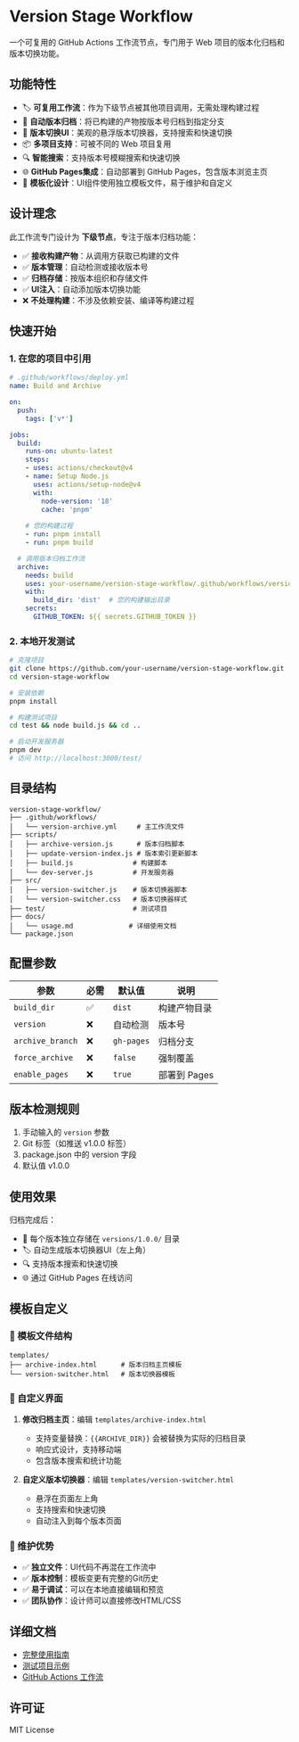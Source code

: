 # Version Stage Workflow

一个可复用的 GitHub Actions 工作流节点，专门用于 Web 项目的版本化归档和版本切换功能。

## 功能特性

- 🏷️ **可复用工作流**：作为下级节点被其他项目调用，无需处理构建过程
- 🚀 **自动版本归档**：将已构建的产物按版本号归档到指定分支
- 🔄 **版本切换UI**：美观的悬浮版本切换器，支持搜索和快速切换
- 📦 **多项目支持**：可被不同的 Web 项目复用
- 🔍 **智能搜索**：支持版本号模糊搜索和快速切换
- 🌐 **GitHub Pages集成**：自动部署到 GitHub Pages，包含版本浏览主页
- 🎨 **模板化设计**：UI组件使用独立模板文件，易于维护和自定义

## 设计理念

此工作流专门设计为 **下级节点**，专注于版本归档功能：

- ✅ **接收构建产物**：从调用方获取已构建的文件
- ✅ **版本管理**：自动检测或接收版本号
- ✅ **归档存储**：按版本组织和存储文件
- ✅ **UI注入**：自动添加版本切换功能
- ❌ **不处理构建**：不涉及依赖安装、编译等构建过程

## 快速开始

### 1. 在您的项目中引用

```yaml
# .github/workflows/deploy.yml
name: Build and Archive

on:
  push:
    tags: ['v*']

jobs:
  build:
    runs-on: ubuntu-latest
    steps:
    - uses: actions/checkout@v4
    - name: Setup Node.js
      uses: actions/setup-node@v4
      with:
        node-version: '18'
        cache: 'pnpm'
    
    # 您的构建过程
    - run: pnpm install
    - run: pnpm build

  # 调用版本归档工作流
  archive:
    needs: build
    uses: your-username/version-stage-workflow/.github/workflows/version-archive.yml@main
    with:
      build_dir: 'dist'  # 您的构建输出目录
    secrets:
      GITHUB_TOKEN: ${{ secrets.GITHUB_TOKEN }}
```

### 2. 本地开发测试

```bash
# 克隆项目
git clone https://github.com/your-username/version-stage-workflow.git
cd version-stage-workflow

# 安装依赖
pnpm install

# 构建测试项目
cd test && node build.js && cd ..

# 启动开发服务器
pnpm dev
# 访问 http://localhost:3000/test/
```

## 目录结构

```
version-stage-workflow/
├── .github/workflows/
│   └── version-archive.yml     # 主工作流文件
├── scripts/
│   ├── archive-version.js      # 版本归档脚本
│   ├── update-version-index.js # 版本索引更新脚本
│   ├── build.js               # 构建脚本
│   └── dev-server.js          # 开发服务器
├── src/
│   ├── version-switcher.js    # 版本切换器脚本
│   └── version-switcher.css   # 版本切换器样式
├── test/                      # 测试项目
├── docs/
│   └── usage.md              # 详细使用文档
└── package.json
```

## 配置参数

| 参数 | 必需 | 默认值 | 说明 |
|------|------|--------|------|
| `build_dir` | ✅ | `dist` | 构建产物目录 |
| `version` | ❌ | 自动检测 | 版本号 |
| `archive_branch` | ❌ | `gh-pages` | 归档分支 |
| `force_archive` | ❌ | `false` | 强制覆盖 |
| `enable_pages` | ❌ | `true` | 部署到 Pages |

## 版本检测规则

1. 手动输入的 `version` 参数
2. Git 标签（如推送 v1.0.0 标签）
3. package.json 中的 version 字段
4. 默认值 v1.0.0

## 使用效果

归档完成后：
- 📁 每个版本独立存储在 `versions/1.0.0/` 目录
- 🏷️ 自动生成版本切换器UI（左上角）
- 🔍 支持版本搜索和快速切换
- 🌐 通过 GitHub Pages 在线访问

## 模板自定义

### 📂 模板文件结构

```
templates/
├── archive-index.html      # 版本归档主页模板
└── version-switcher.html   # 版本切换器模板
```

### 🎨 自定义界面

1. **修改归档主页**：编辑 `templates/archive-index.html`
   - 支持变量替换：`{{ARCHIVE_DIR}}` 会被替换为实际的归档目录
   - 响应式设计，支持移动端
   - 包含版本搜索和统计功能

2. **自定义版本切换器**：编辑 `templates/version-switcher.html`
   - 悬浮在页面左上角
   - 支持搜索和快速切换
   - 自动注入到每个版本页面

### 🔧 维护优势

- ✅ **独立文件**：UI代码不再混在工作流中
- ✅ **版本控制**：模板变更有完整的Git历史
- ✅ **易于调试**：可以在本地直接编辑和预览
- ✅ **团队协作**：设计师可以直接修改HTML/CSS

## 详细文档

- [完整使用指南](docs/usage.md)
- [测试项目示例](test/)
- [GitHub Actions 工作流](.github/workflows/version-archive.yml)

## 许可证

MIT License
